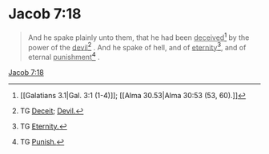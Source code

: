 # Jacob 7:18

> And he spake plainly unto them, that he had been <u>deceived</u>[^a] by the power of the <u>devil</u>[^b] . And he spake of hell, and of <u>eternity</u>[^c], and of eternal <u>punishment</u>[^d] .

[Jacob 7:18](https://www.churchofjesuschrist.org/study/scriptures/bofm/jacob/7?lang=eng&id=p18#p18)


[^a]: [[Galatians 3.1|Gal. 3:1 (1-4)]]; [[Alma 30.53|Alma 30:53 (53, 60).]]
[^b]: TG [Deceit](https://www.churchofjesuschrist.org/study/scriptures/tg/deceit?lang=eng); [Devil.](https://www.churchofjesuschrist.org/study/scriptures/tg/devil?lang=eng)
[^c]: TG [Eternity.](https://www.churchofjesuschrist.org/study/scriptures/tg/eternity?lang=eng)
[^d]: TG [Punish.](https://www.churchofjesuschrist.org/study/scriptures/tg/punish?lang=eng)
